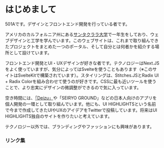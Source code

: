 # はじめまして

501Aです。デザインとフロントエンド開発を行っている者です。

アメリカのカルフォルニア州にある[サンタクララ大学](https://scu.edu)で一年生をしており、ウェブデザインと工学を学んでいます。このウェブサイトは、これまで取り組んできたプロジェクトをまとめた一つのポータル、そして自分とは何者かを紹介する場所として設けています。

フロントエンド開発とUI・UXデザインが好きな者です。テクノロジーはNext.JSをよく使っていますが、気分によってはSvelteを使うこともあります（※このサイトはSvelteKitで構築されています）。スタイリングは、Stitches.JSとRadix UI + Radix Colorを組み合わせて使うのが好きです。CSSに最も近いツールを使うことで、より忠実にデザインの微調整ができるので気に入っています。

空き時間には、[「Deizu」](https://deizu.vercel.app)や「SEIRYO GROUND」などの日本人向けのアプリを個人開発の一環として取り組んでいます。他にも、UI HIGHLIGHTSという名前で今まで作成してきたUIやUXのアイデアをTwitterで投稿しています。将来はUI HIGHLIGHTS独自のサイトを作りたいと考えています。

テクノロジー以外では、ブランディングやファッションにも興味があります。

### リンク集